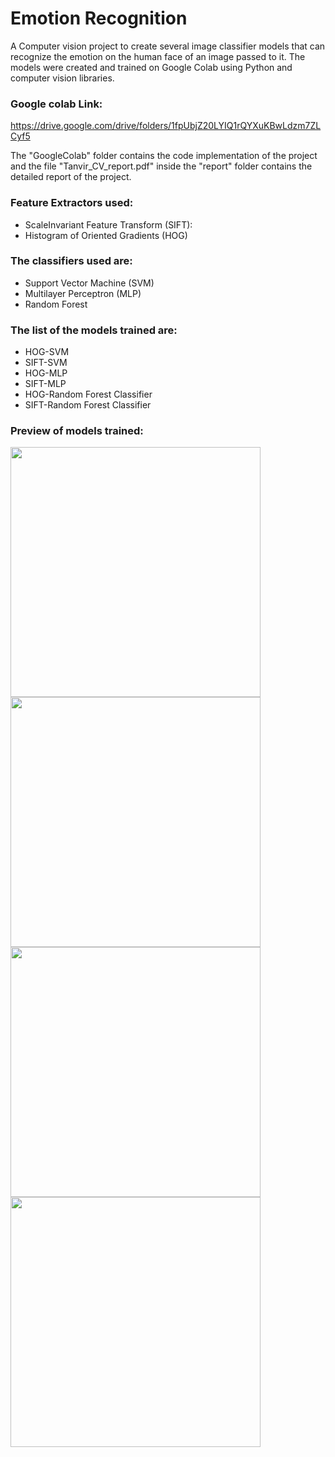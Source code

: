 # Emotion Recognition
A Computer vision project to create several image classifier models that can recognize 
the emotion on the human face of an image passed to it. 
The models were created and trained on Google Colab using Python and computer vision libraries.
### Google colab Link:
https://drive.google.com/drive/folders/1fpUbjZ20LYIQ1rQYXuKBwLdzm7ZLCyf5

The "GoogleColab" folder contains the code implementation of the project and the file "Tanvir_CV_report.pdf" inside the "report" folder contains the detailed report of the project. 

### Feature Extractors used: 
 - ScaleInvariant Feature Transform (SIFT):  
 - Histogram of Oriented Gradients (HOG)

### The classifiers used are:
-  Support Vector Machine (SVM)
-  Multilayer Perceptron (MLP)
-  Random Forest

### The list of the models trained are: 
- HOG-SVM
- SIFT-SVM
- HOG-MLP
- SIFT-MLP
- HOG-Random Forest Classifier
- SIFT-Random Forest Classifier

### Preview of models trained: 
<img src='https://github.com/user-attachments/assets/447c3382-3ef1-41e6-8a17-2c6cfbf19eea' width='400'/> 
<img src='https://github.com/user-attachments/assets/71a4197a-3c52-4351-a735-90eb3d36e657' width='400'/> 
<img src='https://github.com/user-attachments/assets/bb53f60d-7b94-4d82-860a-e4d63f7166c0' width='400'/> 
<img src='https://github.com/user-attachments/assets/f3a16f16-b472-457a-9f1d-c840d06fc175' width='400'/> 

  




